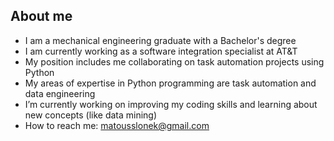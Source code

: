 ## About me
- I am a mechanical engineering graduate with a Bachelor's degree
- I am currently working as a software integration specialist at AT&T
- My position includes me collaborating on task automation projects using Python
- My areas of expertise in Python programming are task automation and data engineering
- I’m currently working on improving my coding skills and learning about new concepts (like data mining)
- How to reach me: matousslonek@gmail.com

<!---
matousidc/matousidc is a ✨ special ✨ repository because its `README.md` (this file) appears on your GitHub profile.
You can click the Preview link to take a look at your changes.
--->
